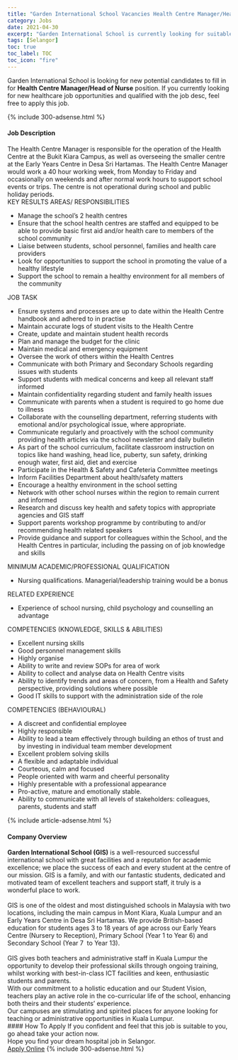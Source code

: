 ```yaml
---
title: "Garden International School Vacancies Health Centre Manager/Head of Nurse" 
category: Jobs 
date: 2021-04-30 
excerpt: "Garden International School is currently looking for suitable person to fill in the Health Centre Manager/Head of Nurse which positioned at Selangor" 
tags: [Selangor] 
toc: true 
toc_label: TOC 
toc_icon: "fire" 
--- 
```


<p>Garden International School is looking for new potential candidates to fill in for <b>Health Centre Manager/Head of Nurse</b> position. If you currently looking for new healthcare job opportunities and qualified with the job desc, feel free to apply this job.
</p>{% include 300-adsense.html %} 
<div><div><h4>Job Description</h4></div><div><div><span><div><div>The Health Centre Manager is responsible for the operation of the Health Centre at the Bukit Kiara Campus, as well as overseeing the smaller centre at the Early Years Centre in Desa Sri Hartamas. The Health Centre Manager would work a 40 hour working week, from Monday to Friday and occasionally on weekends and after normal work hours to support school events or trips. The centre is not operational during school and public holiday periods.</div><div>KEY RESULTS AREAS/ RESPONSIBILITIES</div><ul><li>Manage the school&#8217;s 2 health centres</li><li>Ensure that the school health centres are staffed and equipped to be able to provide basic first aid and/or health care to members of the school community</li><li>Liaise between students, school personnel, families and health care providers</li><li>Look for opportunities to support the school in promoting the value of a healthy lifestyle</li><li>Support the school to remain a healthy environment for all members of the community</li></ul><div>JOB TASK</div><ul><li>Ensure systems and processes are up to date within the Health Centre handbook and adhered to in practise</li><li>Maintain accurate logs of student visits to the Health Centre</li><li>Create, update and maintain student health records</li><li>Plan and manage the budget for the clinic</li><li>Maintain medical and emergency equipment</li><li>Oversee the work of others within the Health Centres</li><li>Communicate with both Primary and Secondary Schools regarding issues with students</li><li>Support students with medical concerns and keep all relevant staff informed</li><li>Maintain confidentiality regarding student and family health issues</li><li>Communicate with parents when a student is required to go home due to illness</li><li>Collaborate with the counselling department, referring students with emotional and/or psychological issue, where appropriate.</li><li>Communicate regularly and proactively with the school community providing health articles via the school newsletter and daily bulletin</li><li>As part of the school curriculum, facilitate classroom instruction on topics like hand washing, head lice, puberty, sun safety, drinking enough water, first aid, diet and exercise</li><li>Participate in the Health &amp; Safety and Cafeteria Committee meetings</li><li>Inform Facilities Department about health/safety matters</li><li>Encourage a healthy environment in the school setting</li><li>Network with other school nurses within the region to remain current and informed</li><li>Research and discuss key health and safety topics with appropriate agencies and GIS staff</li><li>Support parents workshop programme by contributing to and/or recommending health related speakers</li><li>Provide guidance and support for colleagues within the School, and the Health Centres in particular, including the passing on of job knowledge and skills</li></ul><div>MINIMUM ACADEMIC/PROFESSIONAL QUALIFICATION</div><ul><li>Nursing qualifications. Managerial/leadership training would be a bonus</li></ul><div>RELATED EXPERIENCE</div><ul><li>Experience of school nursing, child psychology and counselling an advantage</li></ul><div>COMPETENCIES (KNOWLEDGE, SKILLS &amp; ABILITIES)</div><ul><li>Excellent nursing skills</li><li>Good personnel management skills</li><li>Highly organise</li><li>Ability to write and review SOPs for area of work</li><li>Ability to collect and analyse data on Health Centre visits</li><li>Ability to identify trends and areas of concern, from a Health and Safety perspective, providing solutions where possible</li><li>Good IT skills to support with the administration side of the role</li></ul><div>COMPETENCIES (BEHAVIOURAL)</div><ul><li>A discreet and confidential employee</li><li>Highly responsible</li><li>Ability to lead a team effectively through building an ethos of trust and by investing in individual team member development</li><li>Excellent problem solving skills</li><li>A flexible and adaptable individual</li><li>Courteous, calm and focused</li><li>People oriented with warm and cheerful personality</li><li>Highly presentable with a professional appearance</li><li>Pro-active, mature and emotionally stable.</li><li>Ability to communicate with all levels of stakeholders: colleagues, parents, students and staff</li></ul></div></span></div></div></div> 
{% include article-adsense.html %} 
<div><div><h4>Company Overview</h4></div><div><div><span><div><div>
<strong>Garden International School (GIS)</strong> is a well-resourced successful international school with great facilities and a reputation for academic excellence; we place the success of each and every student at the centre of our mission. GIS is a family, and with our fantastic students, dedicated and motivated team of excellent teachers and support staff, it truly is a wonderful place to work.</div>
<div>
<br>
	GIS is one of the oldest and most distinguished schools in Malaysia with two locations, including the main campus in Mont Kiara, Kuala Lumpur and an Early Years Centre in Desa Sri Hartamas. We provide British-based education for students ages 3 to 18 years of age across our Early Years Centre (Nursery to Reception), Primary School (Year 1 to Year 6) and Secondary School (Year 7&#160; to Year 13).</div>
<div>
<br>
	GIS gives both teachers and administrative staff in Kuala Lumpur the opportunity to develop their professional skills through ongoing training, whilst working with best-in-class ICT facilities and keen, enthusiastic students and parents.</div>
<div>
	With our commitment to a holistic education and our Student Vision, teachers play an active role in the co-curricular life of the school, enhancing both theirs and their students&#8217; experience.</div>
<div>
	Our campuses are stimulating and spirited places for anyone looking for teaching or administrative opportunities in Kuala Lumpur.</div></div></span></div></div></div> 
#### How To Apply 
If you confident and feel that this job is suitable to you, go ahead take your action now. <br/> 
Hope you find your dream hospital job in Selangor. <br/> 
<a href="https://www.jobstreet.com.my/en/job/health-centre-manager-head-of-nurse-4553794?jobId=jobstreet-my-job-4553794" class="btn btn--warning" target="_blank" rel="nofollow noopenner">Apply Online</a> 
{% include 300-adsense.html %} 